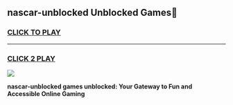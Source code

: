 
## nascar-unblocked Unblocked Games👋
<h3>
<a href="https://news.freeplayer.one?title=nascar-unblocked&ref=16F">CLICK TO PLAY</a></h3>
<hr>

<h3>
<a href="https://news.freeplayer.one?title=nascar-unblocked&ref=16F">CLICK 2 PLAY</a>
  
</h3>

<a href="https://news.freeplayer.one?title=nascar-unblocked&ref=16F/"><img src="https://clearcache.store/games.png"></a>


**nascar-unblocked games unblocked: Your Gateway to Fun and Accessible Online Gaming**

